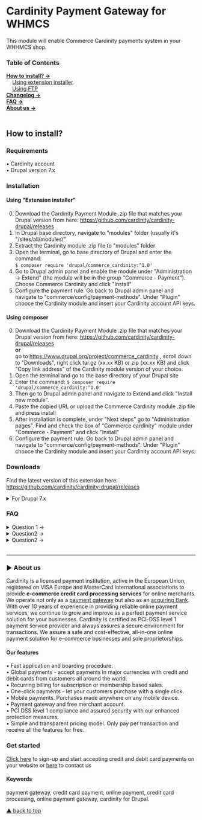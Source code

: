 # Cardinity Payment Gateway for WHMCS
This module will enable Commerce Cardinity payments system in your WHHMCS shop. 

### Table of Contents  
[<b>How to install? →</b>](#how-to-install)<br>
      [Using extension installer](#using-exension-installer)  
       [Using FTP](#using-ftp)   
 [<b>Changelog →</b>](#changelog)<br>
 [<b>FAQ →</b>](#faq)<br>
 [<b>About us →</b>](#-aboutus)<br>     
<a name="headers"/>  

## How to install?

### Requirements
• Cardinity account  
• Drupal version 7.x
<br>

### Installation

#### Using "Extension installer"
0) Download the Cardinity Payment Module .zip file that matches your Drupal version from here: https://github.com/cardinity/cardinity-drupal/releases
1) In Drupal base directory, navigate to "modules" folder (usually it's "/sites/all/modules/"
2) Extract the Cardinity module .zip file to "modules" folder
3) Open the terminal, go to base directory of Drupal and enter the command:  
```$ composer require 'drupal/commerce_cardinity:^1.0'```
4) Go to Drupal admin panel and enable the module under "Administration -> Extend" (the module will be in the group "Commerce - Payment"). Choose Commerce Cardinity and click "Install"
5) Configure the payment rule. Go back to Drupal admin panel and navigate to "commerce/config/payment-methods". Under "Plugin" chooce the Cardinity module and insert your Cardinity account API keys.

#### Using composer
0) Download the Cardinity Payment Module .zip file that matches your Drupal version from here: https://github.com/cardinity/cardinity-drupal/releases   
<b>or</b>  
go to https://www.drupal.org/project/commerce_cardinity , scroll down to "Downloads", right click tar.gz (xx.xx KB) or zip (xx.xx KB) and click "Copy link address" of the Cardinity module version of your choice.
1) Open the terminal and go to the base directory of your Drupal site
2) Enter the command:
```$ composer require 'drupal/commerce_cardinity:^1.0'```
3) Then go to Drupal admin panel and navigate to Extend and click "Install new module".
4) Paste the copied URL or upload the Commerce Cardinity module .zip file and press install
5) After installation is complete, under "Next steps" go to "Administration pages". Find and check the box of "Commerce cardinity" module under "Commerce - Payment" and click "Install"
6) Configure the payment rule. Go back to Drupal admin panel and navigate to "commerce/config/payment-methods". Under "Plugin" chooce the Cardinity module and insert your Cardinity account API keys.
### Downloads
Find the latest version of this extension here: https://github.com/cardinity/cardinity-drupal/releases

<details show>
  <summary>For Drupal 7.x</summary>
  
| Version       | Description                                         |Link        |
| ------------- |-----------------------------------------------------|------------|
| 1.0.0         | Cardinity Payment Module for Drupal 7.x.            | <a href="https://github.com/cardinity/cardinity-drupal/releases/tag/1.0.0">Download</a> |
</details>

### FAQ
<details>
  <summary>Question 1 →</summary>
  Answer1
  </details>
  <details>
  <summary>Question2 →</summary>
  Answer2
  </details>
  <details>
<summary>Question2 →</summary>
  Answer2
  </details>

<br>

-----

### ► About us
Cardinity is a licensed payment institution, active in the European Union, registered on VISA Europe and MasterCard International associations to provide <b>e-commerce credit card processing services</b> for online merchants. We operate not only as a <u>payment gateway</u> but also as an <u>acquiring Bank</u>. With over 10 years of experience in providing reliable online payment services, we continue to grow and improve as a perfect payment service solution for your businesses. Cardinity is certified as PCI-DSS level 1 payment service provider and always assures a secure environment for transactions. We assure a safe and cost-effective, all-in-one online payment solution for e-commerce businesses and sole proprietorships.<br>
#### Our features
• Fast application and boarding procedure.   
• Global payments - accept payments in major currencies with credit and debit cards from customers all around the world.   
• Recurring billing for subscription or membership based sales.  
• One-click payments - let your customers purchase with a single click.   
• Mobile payments. Purchases made anywhere on any mobile device.   
• Payment gateway and free merchant account.   
• PCI DSS level 1 compliance and assured security with our enhanced protection measures.   
• Simple and transparent pricing model. Only pay per transaction and receive all the features for free.
### Get started
<a href="https://cardinity.com/sign-up">Click here</a> to sign-up and start accepting credit and debit card payments on your website or <a href="https://cardinity.com/company/contact-us">here</a> to contact us 
#### Keywords
payment gateway, credit card payment, online payment, credit card processing, online payment gateway, cardinity for Drupal.     

  
 [▲ back to top](#Cardinity-Payment-Gateway-for-PrestaShop)
<!--
**fjundzer/fjundzer** is a ✨ _special_ ✨ repository because its `README.md` (this file) appears on your GitHub profile.


